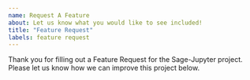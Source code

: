 ```yaml
---
name: Request A Feature
about: Let us know what you would like to see included!
title: "Feature Request"
labels: feature request
---
```


Thank you for filling out a Feature Request for the Sage-Jupyter project.  Please let us know how we can improve this project below.

